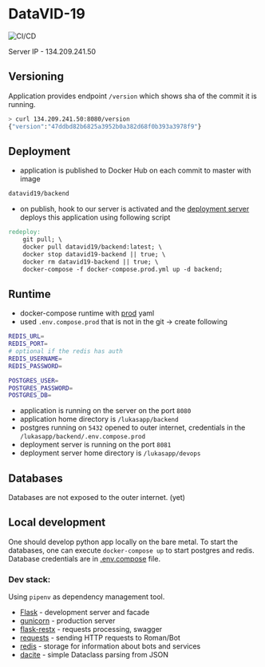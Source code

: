 # DataVID-19
![CI/CD](https://github.com/tomaskourim/datavid/workflows/CI/CD/badge.svg)

Server IP - 134.209.241.50

## Versioning
Application provides endpoint `/version` which shows sha of the commit it is running.
```bash
> curl 134.209.241.50:8080/version
{"version":"47ddbd82b6825a3952b0a382d68f0b393a3978f9"}
```

## Deployment
- application is published to Docker Hub on each commit to master with image
```bash
datavid19/backend
```
- on publish, hook to our server is activated and the [deployment server](https://github.com/LukasForst/hook-deployment-server)
deploys this application using following script
```makefile
redeploy:
	git pull; \
	docker pull datavid19/backend:latest; \
	docker stop datavid19-backend || true; \
	docker rm datavid19-backend || true; \
	docker-compose -f docker-compose.prod.yml up -d backend;
```

## Runtime
- docker-compose runtime with [prod](docker-compose.prod.yml) yaml
- used `.env.compose.prod` that is not in the git -> create following
```bash
REDIS_URL=
REDIS_PORT=
# optional if the redis has auth
REDIS_USERNAME=
REDIS_PASSWORD=

POSTGRES_USER=
POSTGRES_PASSWORD=
POSTGRES_DB=
```
- application is running on the server on the port `8080`
- application home directory is `/lukasapp/backend`
- postgres running on `5432` opened to outer internet, credentials in the `/lukasapp/backend/.env.compose.prod`
- deployment server is running on the port `8081`
- deployment server home directory is `/lukasapp/devops`

## Databases
Databases are not exposed to the outer internet. (yet)

## Local development
One should develop python app locally on the bare metal. 
To start the databases, one can execute `docker-compose up` to start postgres and redis. 
Database credentials are in [.env.compose](.env.compose) file.

### Dev stack:
Using `pipenv` as dependency management tool.

- [Flask](https://github.com/pallets/flask) - development server and facade
- [gunicorn](https://github.com/benoitc/gunicorn) - production server
- [flask-restx](https://github.com/python-restx/flask-restx) - requests processing, swagger
- [requests](https://github.com/psf/requests) - sending HTTP requests to Roman/Bot
- [redis](https://github.com/andymccurdy/redis-py) - storage for information about bots and services
- [dacite](https://github.com/konradhalas/dacite) - simple Dataclass parsing from JSON
